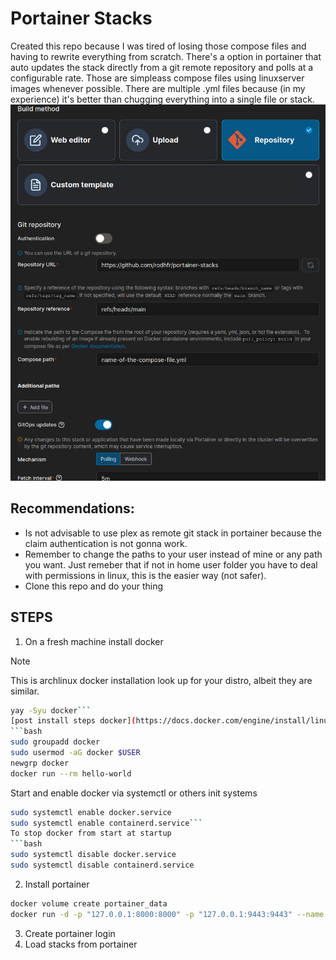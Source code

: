 # Portainer Stacks
Created this repo because I was tired of losing those compose files and having to rewrite everything from scratch. There's a option in portainer that auto updates the stack directly from a git remote repository and polls at a configurable rate. Those are simpleass compose files using linuxserver images whenever possible. There are multiple .yml files because (in my experience) it's better than chugging everything into a single file or stack.
![example](https://github.com/rodhfr/portainer-stacks/blob/main/assets/Control-V.png)
## Recommendations: 
* Is not advisable to use plex as remote git stack in portainer because the claim authentication is not gonna work.
* Remember to change the paths to your user instead of mine or any path you want. Just remeber that if not in home user folder you have to deal with permissions in linux, this is the easier way (not safer).
* Clone this repo and do your thing

## STEPS
1) On a fresh machine install docker
> [!NOTE] 
> This is archlinux docker installation look up for your distro, albeit they are similar.
```bash
yay -Syu docker```
[post install steps docker](https://docs.docker.com/engine/install/linux-postinstall/)
```bash
sudo groupadd docker
sudo usermod -aG docker $USER
newgrp docker
docker run --rm hello-world
```
Start and enable docker via systemctl or others init systems 
```bash
sudo systemctl enable docker.service
sudo systemctl enable containerd.service```
To stop docker from start at startup
```bash
sudo systemctl disable docker.service
sudo systemctl disable containerd.service
```
2) Install portainer
```bash
docker volume create portainer_data
docker run -d -p "127.0.0.1:8000:8000" -p "127.0.0.1:9443:9443" --name portainer --restart=always -v /var/run/docker.sock:/var/run/docker.sock -v portainer_data:/data portainer/portainer-ce:2.21.4
```
3) Create portainer login
4) Load stacks from portainer
